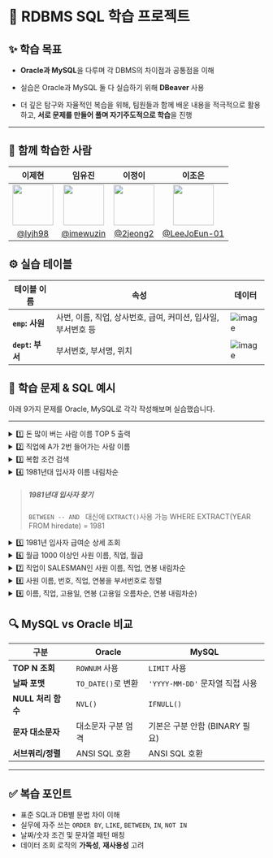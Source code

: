 # 📘 RDBMS SQL 학습 프로젝트

## ✨ 학습 목표

- **Oracle과 MySQL**을 다루며 각 DBMS의 차이점과 공통점을 이해

- 실습은 Oracle과 MySQL 둘 다 실습하기 위해 **DBeaver** 사용

- 더 깊은 탐구와 자율적인 복습을 위해, 팀원들과 함께 배운 내용을 적극적으로 활용하고, **서로 문제를 만들어 풀며 자기주도적으로 학습**을 진행

---

## 👥 함께 학습한 사람

| 이제현  | 임유진     | 이정이              | 이조은                                                   |
|:---:|:--------------:|:------------------:|:--------------------------------:|
| <img src="https://github.com/lyjh98.png" width="80">      | <img src="https://github.com/imewuzin.png" width="80">    | <img src="https://github.com/2jeong2.png" width="80">     | <img src="https://github.com/LeeJoEun-01.png" width="80"> |
| [@lyjh98](https://github.com/lyjh98)  |  [@imewuzin](https://github.com/imewuzin)       | [@2jeong2](https://github.com/2jeong2)   | [@LeeJoEun-01](https://github.com/LeeJoEun-01) | 

## ⚙️ 실습 테이블

| 테이블 이름      | 속성                                                          | 데이터                     |
| ---------------- | ------------------------------------------------------------- | --------------------------------- |
| **`emp`: 사원**  | 사번, 이름, 직업, 상사번호, 급여, 커미션, 입사일, 부서번호 등 | ![image](https://github.com/user-attachments/assets/4bd6b58f-dc9e-4b20-8f56-7968d21166ab)|
| **`dept`: 부서** | 부서번호, 부서명, 위치                                        | ![image](https://github.com/user-attachments/assets/9627ff00-cd2a-41b2-9438-57ec7dc01b27)|


    
## 📄 학습 문제 & SQL 예시

아래 9가지 문제를 Oracle, MySQL로 각각 작성해보며 실습했습니다.

---

<details>
<summary> 1️⃣ 돈 많이 버는 사람 이름 TOP 5 출력</summary>
<div markdown="1">

**Oracle**

```sql
SELECT ename
FROM (
  SELECT ename
  FROM emp
  ORDER BY sal DESC
)
WHERE ROWNUM <= 5;
```

**MySQL**

```sql
SELECT ename
FROM emp
ORDER BY sal DESC
LIMIT 5;
```

</div> </details>

<details>
<summary> 2️⃣ 직업에 A가 2번 들어가는 사람 이름</summary>
<div markdown="2">

**Oracle/MySQL (동일)**

```sql
SELECT ename
FROM emp
WHERE job LIKE '%A%A%';
```

</div> </details>

<details>
<summary> 3️⃣ 복합 조건 검색</summary>
<div markdown="3">

> 사원번호 7900 이상이며 두번째 글자가 A
> 또는 부서번호 30이면서 1981-09-01 이후 입사자

**Oracle**

```sql
SELECT empno, ename, deptno, hiredate
FROM emp
WHERE (empno >= 7900 AND ename LIKE '_A%')
   OR (deptno = 30 AND hiredate >= TO_DATE('1981-09-01', 'YYYY-MM-DD'));
```

**MySQL**

```sql
SELECT empno, ename, deptno, hiredate
FROM emp
WHERE (empno >= 7900 AND ename LIKE '_A%')
   OR (deptno = 30 AND hiredate >= '1981-09-01');
```

</div> </details>

<details>
<summary> 4️⃣ 1981년대 입사자 이름 내림차순</summary>
<div markdown="4">

**Oracle**

```sql
SELECT ename
FROM emp
WHERE hiredate BETWEEN TO_DATE('1981-01-01', 'YYYY-MM-DD')
                   AND TO_DATE('1981-12-31', 'YYYY-MM-DD')
ORDER BY ename DESC;
```

**MySQL**

```sql
SELECT ename
FROM emp
WHERE hiredate BETWEEN '1981-01-01' AND '1981-12-31'
ORDER BY ename DESC;
```
</div> </details>

> ##### 1981년대 입사자 찾기
> `BETWEEN -- AND ` 대신에 `EXTRACT()`사용 가능
> WHERE EXTRACT(YEAR FROM hiredate) = 1981

<details>
<summary> 5️⃣ 1981년 입사자 급여순 상세 조회</summary>
<div markdown="5">

**Oracle**

```sql
SELECT ename, job, sal, hiredate
FROM emp
WHERE hiredate BETWEEN TO_DATE('1981-01-01', 'YYYY-MM-DD')
                   AND TO_DATE('1981-12-31', 'YYYY-MM-DD')
ORDER BY sal DESC;
```

**MySQL**

```sql
SELECT ename, job, sal, hiredate
FROM emp
WHERE hiredate BETWEEN '1981-01-01' AND '1981-12-31'
ORDER BY sal DESC;
```

</div> </details>

<details>
<summary> 6️⃣ 월급 1000 이상인 사원 이름, 직업, 월급</summary>
<div markdown="6">
### 6️⃣ 월급 1000 이상인 사원 이름, 직업, 월급

**Oracle/MySQL (동일)**

```sql
SELECT ename, job, sal
FROM emp
WHERE sal >= 1000;
```

</div> </details>

<details>
<summary> 7️⃣ 직업이 SALESMAN인 사원 이름, 직업, 연봉 내림차순</summary>
<div markdown="7">

**Oracle**

```sql
SELECT ename, job, sal*12 AS 연봉
FROM emp
WHERE job = 'SALESMAN'
ORDER BY sal*12 DESC;
```

**MySQL**

```sql
SELECT ename, job, sal*12 AS 연봉
FROM emp
WHERE job = 'SALESMAN'
ORDER BY 연봉 DESC;
```

</div> </details>

<details>
<summary> 8️⃣ 사원 이름, 번호, 직업, 연봉을 부서번호로 정렬</summary>
<div markdown="8">

**Oracle/MySQL (동일)**

```sql
SELECT ename, empno, job, sal*12 AS 연봉
FROM emp
ORDER BY deptno;
```

</div> </details>

<details>
<summary> 9️⃣ 이름, 직업, 고용일, 연봉 (고용일 오름차순, 연봉 내림차순)</summary>
<div markdown="9">

**Oracle**

```sql
SELECT ename AS 이름, job AS 직업, hiredate AS 고용일, sal*12 AS 연봉
FROM emp
ORDER BY 고용일 ASC, 연봉 DESC;
```

**MySQL**

```sql
SELECT ename AS 이름, job AS 직업, hiredate AS 고용일, sal*12 AS 연봉
FROM emp
ORDER BY 고용일 ASC, 연봉 DESC;
```

</div> </details>

## 🔍 MySQL vs Oracle 비교

| 구분               | Oracle             | MySQL                           |
| ------------------ | ------------------ | ------------------------------- |
| **TOP N 조회**     | `ROWNUM` 사용      | `LIMIT` 사용                    |
| **날짜 포맷**      | `TO_DATE()`로 변환 | `'YYYY-MM-DD'` 문자열 직접 사용 |
| **NULL 처리 함수** | `NVL()`            | `IFNULL()`                      |
| **문자 대소문자**  | 대소문자 구분 엄격 | 기본은 구분 안함 (BINARY 필요)  |
| **서브쿼리/정렬**  | ANSI SQL 호환      | ANSI SQL 호환                   |

---

## ✅ 복습 포인트

- 표준 SQL과 DB별 문법 차이 이해
- 실무에 자주 쓰는 `ORDER BY`, `LIKE`, `BETWEEN`, `IN`, `NOT IN`
- 날짜/숫자 조건 및 문자열 패턴 매칭
- 데이터 조회 로직의 **가독성**, **재사용성** 고려
